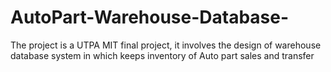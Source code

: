 # AutoPart-Warehouse-Database-
The project is a UTPA MIT final project, it involves the design of  warehouse database system in which keeps inventory of Auto part sales and transfer 
